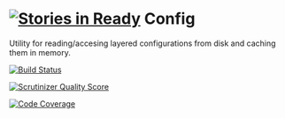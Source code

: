 [![Stories in Ready](https://badge.waffle.io/Opine-Org/Config.png?label=ready&title=Ready)](https://waffle.io/Opine-Org/Config)
Config
======

Utility for reading/accesing layered configurations from disk and caching them in memory.

[![Build Status](https://travis-ci.org/Opine-Org/Config.svg?branch=master)](https://travis-ci.org/Opine-Org/Config)

[![Scrutinizer Quality Score](https://scrutinizer-ci.com/g/Opine-Org/Config/badges/quality-score.png?s=345960c961c6d6da9788d4238c2f9c2a90a29a84)](https://scrutinizer-ci.com/g/Opine-Org/Config/)

[![Code Coverage](https://scrutinizer-ci.com/g/Opine-Org/Config/badges/coverage.png?s=a8bb5c9fd7b98c7c4debb4d88e1064ee5e48f3c4)](https://scrutinizer-ci.com/g/Opine-Org/Config/)